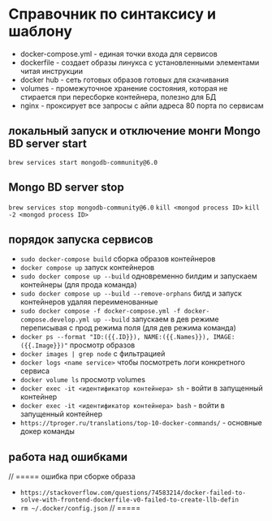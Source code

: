 # Справочник по синтаксису и шаблону
- docker-compose.yml - единая точки входа для сервисов
- dockerfile - создает образы линукса с установленными элементами читая инструкции
- docker hub - сеть готовых образов готовых для скачивания
- volumes - промежуточное хранение состояния, которая не стирается при пересборке контейнера, полезно для БД
- nginx - проксирует все запросы с айпи адреса 80 порта по сервисам 


## локальный запуск и отключение монги Mongo BD server start
```brew services start mongodb-community@6.0```
## Mongo BD server stop
```brew services stop mongodb-community@6.0```
```kill <mongod process ID>```
```kill -2 <mongod process ID>```


## порядок запуска сервисов
- ```sudo docker-compose build``` сборка образов контейнеров
- ```docker compose up``` запуск контейнеров
- ```sudo docker compose up --build``` одновременно билдим и запускаем контейнеры (для прода команда)
- ```sudo docker compose up --build --remove-orphans``` билд и запуск контейнеров удаляя переименованные
- ```sudo docker compose -f docker-compose.yml -f docker-compose.develop.yml up --build``` запускаем в дев режиме переписывая с прод режима поля (для дев режима команда)
- ```docker ps --format "ID:({{.ID}}), NAME:({{.Names}}), IMAGE: ({{.Image}})"``` просмотр образов
- ```docker images | grep node``` с фильтрацией
- ```docker logs <name service>``` чтобы посмотреть логи конкретного сервиса
- ```docker volume ls``` просмотр volumes
- ```docker exec -it <идентификатор контейнера> sh``` - войти в запущенный контейнер
- ```docker exec -it <идентификатор контейнера> bash``` - войти в запущенный контейнер
- ```https://tproger.ru/translations/top-10-docker-commands/``` - основные докер команды

## работа над ошибками
// =====
ошибка при сборке образа
- ```https://stackoverflow.com/questions/74583214/docker-failed-to-solve-with-frontend-dockerfile-v0-failed-to-create-llb-defin```
- ```rm ~/.docker/config.json```
// =====